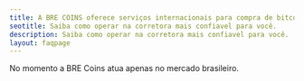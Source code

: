 ```yaml
---
title: A BRE COINS oferece serviços internacionais para compra de bitcoins?
seotitle: Saiba como operar na corretora mais confiavel para você.
description: Saiba como operar na corretora mais confiavel para você.
layout: faqpage
---
```

No momento a BRE Coins atua apenas no mercado brasileiro. 

